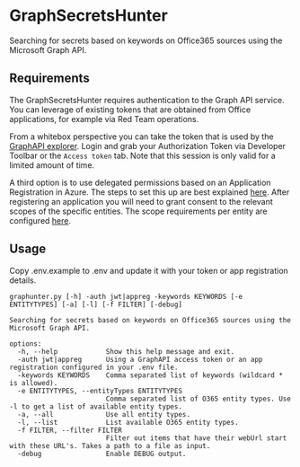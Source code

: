 # GraphSecretsHunter

Searching for secrets based on keywords on Office365 sources using the Microsoft Graph API.

## Requirements

The GraphSecretsHunter requires authentication to the Graph API service. You can leverage of existing tokens that are obtained from Office applications, for example via Red Team operations.

From a whitebox perspective you can take the token that is used by the [GraphAPI explorer](https://developer.microsoft.com/en-us/graph/graph-explorer). Login and grab your Authorization Token via Developer Toolbar or the `Access token` tab. Note that this session is only valid for a limited amount of time.

A third option is to use delegated permissions based on an Application Registration in Azure. The steps to set this up are best explained [here]('https://learn.microsoft.com/en-us/graph/auth-register-app-v2'). After registering an application you will need to grant consent to the relevant scopes of the specific entities. The scope requirements per entity are configured [here]('graphunter/entities/types.py'). 

## Usage

Copy .env.example to .env and update it with your token or app registration details.

```
graphunter.py [-h] -auth jwt|appreg -keywords KEYWORDS [-e ENTITYTYPES] [-a] [-l] [-f FILTER] [-debug]

Searching for secrets based on keywords on Office365 sources using the Microsoft Graph API.

options:
  -h, --help            Show this help message and exit.
  -auth jwt|appreg      Using a GraphAPI access token or an app registration configured in your .env file.
  -keywords KEYWORDS    Comma separated list of keywords (wildcard * is allowed).
  -e ENTITYTYPES, --entityTypes ENTITYTYPES
                        Comma separated list of O365 entity types. Use -l to get a list of available entity types.
  -a, --all             Use all entity types.
  -l, --list            List available O365 entity types.
  -f FILTER, --filter FILTER
                        Filter out items that have their webUrl start with these URL's. Takes a path to a file as input.
  -debug                Enable DEBUG output.
```
